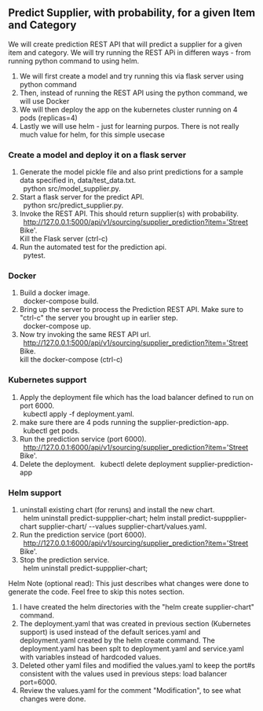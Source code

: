 ## Predict Supplier, with probability, for a given Item and Category

We will create prediction REST API that will predict a supplier for a given item and category. We will try running the REST APi in differen ways - from running python command to using helm. 
1. We will first create a model and try running this via flask server using python command   
2. Then, instead of running the REST API using the python command, we will use Docker
3. We will then deploy the app on the kubernetes cluster running on 4 pods (replicas=4)
4. Lastly we will use helm - just for learning purpos. There is not really much value for helm, for this simple usecase

### Create a model and deploy it on a flask server
1. Generate the model pickle file and also print predictions for a sample data specified in, data/test_data.txt.  
&ensp;python src/model_supplier.py. 
2. Start a flask server for the predict API.  
&ensp;python src/predict_supplier.py. 
3. Invoke the REST API. This should return supplier(s) with probability.   
&ensp;http://127.0.0.1:5000/api/v1/sourcing/supplier_prediction?item='Street Bike'.   
Kill the Flask server (ctrl-c)
4. Run the automated test for the prediction api.   
&ensp;pytest. 

### Docker
1. Build a docker image.   
&ensp;docker-compose build. 
2. Bring up the server to process the Prediction REST API. Make sure to "ctrl-c" the server you brought up in earlier step.   
&ensp;docker-compose up. 
3. Now try invoking the same REST API url.    
&ensp;http://127.0.0.1:5000/api/v1/sourcing/supplier_prediction?item='Street Bike.   
kill the docker-compose (ctrl-c)

### Kubernetes support
1. Apply the deployment file which has the load balancer defined to run on port 6000.   
&ensp;kubectl apply -f deployment.yaml. 
2. make sure there are 4 pods running the supplier-prediction-app.   
&ensp;kubectl get pods. 
3. Run the prediction service (port 6000).   
&ensp;http://127.0.0.1:6000/api/v1/sourcing/supplier_prediction?item='Street Bike'.   
4. Delete the deployment. 
&ensp;kubectl delete deployment supplier-prediction-app

### Helm support
1. uninstall existing chart (for reruns) and install the new chart.   
&ensp;helm uninstall predict-suppplier-chart; helm install predict-suppplier-chart supplier-chart/ --values supplier-chart/values.yaml. 
2. Run the prediction service (port 6000).   
&ensp;http://127.0.0.1:6000/api/v1/sourcing/supplier_prediction?item='Street Bike'. 
3. Stop the prediction service.   
&ensp;helm uninstall predict-suppplier-chart; 

Helm Note (optional read): This just describes what changes were done to generate the code. Feel free to skip this notes section. 
1. I have created the helm directories with the "helm create supplier-chart" command.   
2. The deployment.yaml that was created in previous section (Kubernetes support) is used instead of the default serices.yaml and deployment.yaml created by the helm create command. The deployment.yaml has been splt to deployment.yaml and service.yaml with variables instead of hardcoded values. 
3. Deleted other yaml files and modified the  values.yaml to keep the port#s consistent with the values used in previous steps: load balancer port=6000. 
4. Review the values.yaml for the comment "Modification", to see what changes were done. 
